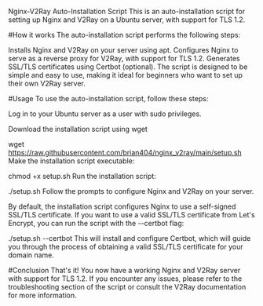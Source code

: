 Nginx-V2Ray Auto-Installation Script
This is an auto-installation script for setting up Nginx and V2Ray on a Ubuntu server, with support for TLS 1.2.

#How it works
The auto-installation script performs the following steps:

Installs Nginx and V2Ray on your server using apt.
Configures Nginx to serve as a reverse proxy for V2Ray, with support for TLS 1.2.
Generates SSL/TLS certificates using Certbot (optional).
The script is designed to be simple and easy to use, making it ideal for beginners who want to set up their own V2Ray server.

#Usage
To use the auto-installation script, follow these steps:

Log in to your Ubuntu server as a user with sudo privileges.

Download the installation script using wget

wget https://raw.githubusercontent.com/brian404/nginx_v2ray/main/setup.sh
Make the installation script executable:

chmod +x setup.sh
Run the installation script:

./setup.sh
Follow the prompts to configure Nginx and V2Ray on your server.

By default, the installation script configures Nginx to use a self-signed SSL/TLS certificate. If you want to use a valid SSL/TLS certificate from Let's Encrypt, you can run the script with the --certbot flag:

./setup.sh --certbot
This will install and configure Certbot, which will guide you through the process of obtaining a valid SSL/TLS certificate for your domain name.

#Conclusion
That's it! You now have a working Nginx and V2Ray server with support for TLS 1.2. If you encounter any issues, please refer to the troubleshooting section of the script or consult the V2Ray documentation for more information.
